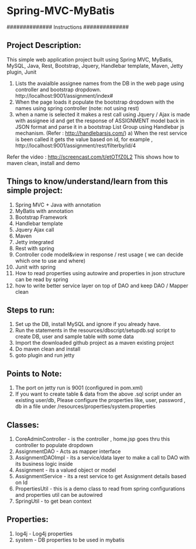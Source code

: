 # Spring-MVC-MyBatis

##############
Instructions
##############

Project Description:
--------------------
This simple web application project built using Spring MVC, MyBatis, MySQL, Java, Rest, Bootstrap, Jquery, Handlebar template, Maven, Jetty plugin, Junit

1. Lists the avaialble assignee names from the DB in the web page using controller and bootstrap dropdown.
   http://localhost:9001/assignment/index#
2. When the page loads it populate the bootstrap dropdown with the names using spring controller (note: not using rest)
3. when a name is selected it makes a rest call using Jquery / Ajax is made with assignee id and get the response of ASSIGNMENT model back in JSON  format
   and parse it in a bootstrap List Group using Handlebar js mechanism. (Refer : http://handlebarsjs.com/)
   a) When the rest service is been called it gets the value based on id, for example , http://localhost:9001/assignment/rest/filterby/id/4

Refer the video : http://screencast.com/t/etOTfZ0L2
This shows how to maven clean, install and demo

Things to know/understand/learn from this simple project:
---------------------------------------------------------
1) Spring MVC + Java with annotation
2) MyBatis with annotation
3) Bootstrap Framework
4) Handlebar template
5) Jquery Ajax call
6) Maven
7) Jetty integrated
8) Rest with spring
9) Controller code model&view in response / rest usage ( we can decide which one to use and where)
10) Junit with spring
11) How to read properties using autowire and properties in json structure can be read by spring
12) how to write better service layer on top of DAO and keep DAO / Mapper clean


Steps to run:
-------------
1. Set up the DB, install MySQL and ignore if you already have.
2. Run the statements in the resources/dbscript/setupdb.sql script to create DB, user and sample table with some data
3. Import the downloaded github project as a maven existing project
4. Do maven clean and install
5. goto plugin and run jetty

Points to Note:
--------------
1. The port on jetty run is 9001 (configured in pom.xml)
2. If you want to create table & data from the above .sql script under an existing user/db,
   Please configure the properties like, user, password , db in a file under /resources/properties/system.properties

Classes:
--------
1. CoreAdminController - is the controller , home.jsp goes thru this controller to populate dropdown
2. AssignmentDAO - Acts as mapper interface
3. AssignmentDAOImpl - its a service/data layer to make a call to DAO with its business logic inside
4. Assignment - its a valued object or model
5. AssignmentService - its a rest service to get Assignment details based on Id
6. PropertiesUtil - this is a demo class to read from spring configurations and properties util can be autowired
7. SpringUtil - to get bean context

Properties:
------------
1. log4j - Log4j properties
2. system - DB properties to be used in mybatis

